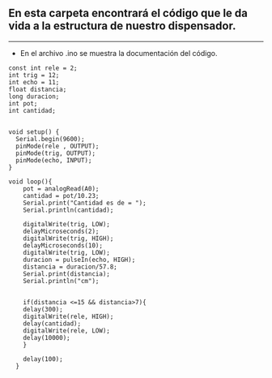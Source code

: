 ## En esta carpeta encontrará el código que le da vida a la estructura de nuestro dispensador.
---
- En el archivo .ino se muestra la documentación del código.

```
const int rele = 2;
int trig = 12;
int echo = 11;
float distancia;
long duracion;
int pot;
int cantidad;


void setup() {
  Serial.begin(9600);
  pinMode(rele , OUTPUT);
  pinMode(trig, OUTPUT);
  pinMode(echo, INPUT);
}
 
void loop(){
    pot = analogRead(A0);
    cantidad = pot/10.23;
    Serial.print("Cantidad es de = ");
    Serial.println(cantidad);

    digitalWrite(trig, LOW);
    delayMicroseconds(2);
    digitalWrite(trig, HIGH);
    delayMicroseconds(10);
    digitalWrite(trig, LOW);
    duracion = pulseIn(echo, HIGH);
    distancia = duracion/57.8;
    Serial.print(distancia);
    Serial.println("cm");


    if(distancia <=15 && distancia>7){ 
    delay(300);
    digitalWrite(rele, HIGH);
    delay(cantidad);
    digitalWrite(rele, LOW);
    delay(10000);
  	}

    delay(100);
  }
  ```

